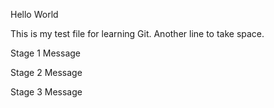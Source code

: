 ﻿Hello World

This is my test file for learning Git.
Another line to take space.

Stage 1 Message

Stage 2 Message

Stage 3 Message

